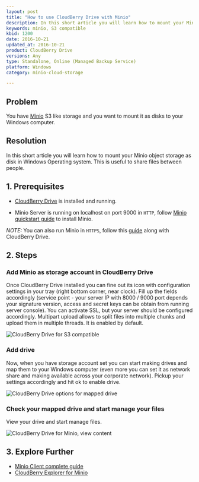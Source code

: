 ```yaml
---
layout: post
title: "How to use CloudBerry Drive with Minio"
description: In this short article you will learn how to mount your Minio object storage as disk in Windows Operating system. This is useful to share files between people.
keywords: minio, S3 compatible
kbid: 1200
date: 2016-10-21
updated_at: 2016-10-21
product: CloudBerry Drive
versions: Any
type: Standalone, Online (Managed Backup Service)
platform: Windows
category: minio-cloud-storage

---
```

## Problem

You have [Minio](https://minio.io/) S3 like storage and you want to mount it as disks to your Windows computer.

## Resolution

In this short article you will learn how to mount your Minio object storage as disk in Windows Operating system. This is useful to share files between people.

## 1. Prerequisites

* [CloudBerry Drive](http://www.cloudberrylab.com/drive) is installed and running.

* Minio Server is running on localhost on port 9000 in ``HTTP``, follow [Minio quickstart guide](https://docs.minio.io/docs/minio-quickstart-guide) to install Minio.

_NOTE:_ You can also run Minio in ``HTTPS``, follow this [guide](https://docs.minio.io/docs/generate-let-s-encypt-certificate-using-concert-for-minio) along with CloudBerry Drive.

## 2. Steps

### Add Minio as storage account in CloudBerry Drive

Once CloudBerry Drive installed you can fine out its icon with configuration settings in your tray (right bottom corner, near clock). Fill up the fields accordingly (service point - your server IP with 8000 / 9000 port depends your signature version, access and secret keys can be obtain from running server console). You can activate SSL, but your server should be configured accordingly. Multipart upload allows to split files into multiple chunks and upload them in multiple threads. It is enabled by default.

  ![CloudBerry Drive for S3 compatible](/images/minio/cloudberry-drive-storage-minio-configuration.jpg)

### Add drive

Now, when you have storage account set you can start making drives and map them to your Windows computer (even more you can set it as network share and making available across your corporate network). Pickup your settings accordingly and hit ok to enable drive.

  ![CloudBerry Drive options for mapped drive](/images/minio/cloudberry-drive-mapped-drive-settings.jpg)


### Check your mapped drive and start manage your files

View your drive and start manage files.

  ![CloudBerry Drive for Minio, view content](/images/minio/cloudberry-drive-mapped-disk-show-content.jpg)

## 3. Explore Further

* [Minio Client complete guide](https://docs.minio.io/docs/minio-client-complete-guide)
* [CloudBerry Explorer for Minio](http://www.cloudberrylab.com/explorer)
